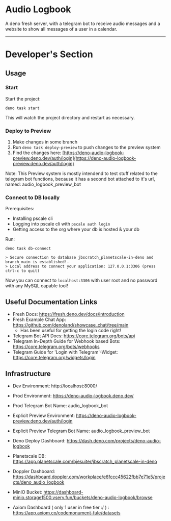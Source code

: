 # Audio Logbook 

A deno fresh server, with a telegram bot to receive audio messages
and a website to show all messages of a user in a calendar. 

---

# Developer's Section 

## Usage 

### Start
Start the project:

```
deno task start
```

This will watch the project directory and restart as necessary.

### Deploy to Preview 

1. Make changes in some branch 
2. Run `deno task deploy-preview` to push changes to the preview system 
3. Find the changes here: [https://deno-audio-logbook-preview.deno.dev/auth/login](https://deno-audio-logbook-preview.deno.dev/auth/login)

Note: This Preview system is mostly intendend to test stuff related to the telegram bot functions, 
because it has a second bot attached to it's url, named: audio_logbook_preview_bot

### Connect to DB locally 

Prerequisites: 
- Installing pscale cli 
- Logging into pscale cli with `pscale auth login`
- Getting access to the org where your db is hosted & your db

Run:

```
deno task db-connect

> Secure connection to database jbscratch_planetscale-in-deno and branch main is established!.
> Local address to connect your application: 127.0.0.1:3306 (press ctrl-c to quit)
```

Now you can connect to `localhost:3306` with user root and no password with any MySQL capable tool!


## Useful Documentation Links

- Fresh Docs: https://fresh.deno.dev/docs/introduction
- Fresh Example Chat App: https://github.com/denoland/showcase_chat/tree/main
  - Has been useful for getting the login code right!
- Telegram Bot API Docs: https://core.telegram.org/bots/api
- Telegram In-Depth Guide for Webhook based Bots: https://core.telegram.org/bots/webhooks
- Telegram Guide for 'Login with Telegram'-Widget: https://core.telegram.org/widgets/login

## Infrastructure 

- Dev Environment: http://localhost:8000/
- Prod Environment: https://deno-audio-logbook.deno.dev/
- Prod Telegram Bot Name: audio_logbook_bot
- Explicit Preview Environment: https://deno-audio-logbook-preview.deno.dev/auth/login
- Explicit Preview Telegram Bot Name: audio_logbook_preview_bot


- Deno Deploy Dashboard: https://dash.deno.com/projects/deno-audio-logbook
- Planetscale DB: https://app.planetscale.com/bjesuiter/jbscratch_planetscale-in-deno
- Doppler Dashboard: https://dashboard.doppler.com/workplace/e6fccc45622fbb7e71e5/projects/deno_audio_logbook
- MinIO Bucket: https://dashboard-minio.storage1500.vserv.fun/buckets/deno-audio-logbook/browse
- Axiom Dashboard ( only 1 user in free tier :/ ) : https://app.axiom.co/codemonument-fule/datasets